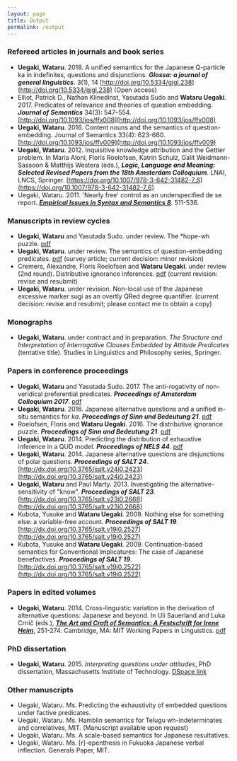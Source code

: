 ```yaml
---
layout: page
title: Output
permalink: /output
---
```


### Refereed articles in journals and book series

- **Uegaki, Wataru**. 2018. A unified semantics for the Japanese Q-particle ka in indefinites, questions and disjunctions. **_Glossa: a journal of general linguistics_**. 3(1), 14 [http://doi.org/10.5334/gjgl.238](http://doi.org/10.5334/gjgl.238) (Open access)
- Elliot, Patrick D., Nathan Klinedinst, Yasutada Sudo and **Wataru Uegaki**. 2017. Predicates of relevance and theories of question embedding. ***Journal of Semantics*** 34(3): 547–554. [http://doi.org/10.1093/jos/ffx008](http://doi.org/10.1093/jos/ffx008)
- **Uegaki, Wataru**. 2016. Content nouns and the semantics of question-embedding. Journal of Semantics 33(4): 623-660. [http://doi.org/10.1093/jos/ffv009](http://doi.org/10.1093/jos/ffv009)
- **Uegaki, Wataru**. 2012. Inquisitive knowledge attribution and the Gettier problem. In Maria Aloni, Floris Roelofsen, Katrin Schulz, Galit Weidmann-Sassoon & Matthijs Westera (eds.), ***Logic, Language and Meaning: Selected Revised Papers from the 18th Amsterdam Colloquium***. LNAI, LNCS, Springer. [https://doi.org/10.1007/978-3-642-31482-7_6](https://doi.org/10.1007/978-3-642-31482-7_6)
- Uegaki, Wataru. 2011. 'Nearly free' control as an underspecified de se report. ***[Empirical Issues in Syntax and Semantics 8](http://www.cssp.cnrs.fr/eiss8/index.html)***. 511-536.

### Manuscripts in review cycles

- **Uegaki, Wataru** and Yasutada Sudo. under review. The *hope-wh puzzle. [pdf](https://semanticsarchive.net/Archive/jczM2U5Y/paper.pdf)
- **Uegaki, Wataru**. under review. The semantics of question-embedding predicates. [pdf](http://semanticsarchive.net/Archive/DQ3MDgwN/paper.pdf) (survey article; current decision: minor revision)
- Cremers, Alexandre, Floris Roelofsen and **Wataru Uegaki**. under review (2nd round). Distributive ignorance inferences. [pdf](http://semanticsarchive.net/Archive/TdhYjRiM/paper.pdf) (current revision: revise and resubmit)
- **Uegaki, Wataru**. under revision. Non-local use of the Japanese excessive marker sugi as an overtly QRed degree quantifier. (current decision: revise and resubmit; please contact me to obtain a copy)

### Monographs

- **Uegaki, Wataru**. under contract and in preparation. *The Structure and Interpretation of Interrogative Clauses Embedded by Attitude Predicates* (tentative title). Studies in Linguistics and Philosophy series, Springer.

### Papers in conference proceedings

- **Uegaki, Wataru** and Yasutada Sudo. 2017. The anti-rogativity of non-veridical preferential predicates. ***Proceedings of Amsterdam Colloquium 2017***. [pdf](http://semanticsarchive.net/Archive/WNmZDFmM/paper.pdf)
- **Uegaki, Wataru**. 2016. Japanese alternative questions and a unified in-situ semantics for *ka*. ***Proceedings of Sinn und Bedeutung 21***. [pdf](https://wataruu.files.wordpress.com/2015/07/ka-paper_sub21.pdf) 
- Roelofsen, Floris and **Wataru Uegaki**. 2016. The distributive ignorance puzzle. ***Proceedings of Sinn und Bedeutung 21***. [pdf](http://semanticsarchive.net/Archive/GU1ZTE4Z/paper.pdf)
- **Uegaki, Wataru**. 2014. Predicting the distribution of exhaustive inference in a QUD model. ***Proceedings of NELS 44***. [pdf](https://wataruu.files.wordpress.com/2015/07/uegaki-nels44.pdf)
- **Uegaki, Wataru**. 2014. Japanese alternative questions are disjunctions of polar questions. ***Proceedings of SALT 24***. [http://dx.doi.org/10.3765/salt.v24i0.2423](http://dx.doi.org/10.3765/salt.v24i0.2423)
- **Uegaki, Wataru** and Paul Marty. 2013. Investigating the alternative-sensitivity of "know". ***Proceedings of SALT 23***. [http://dx.doi.org/10.3765/salt.v23i0.2668](http://dx.doi.org/10.3765/salt.v23i0.2668)
- Kubota, Yusuke and **Wataru Uegaki**. 2009. Nothing else for something else: a variable-free account. ***Proceedings of SALT 19***. [http://dx.doi.org/10.3765/salt.v19i0.2527](http://dx.doi.org/10.3765/salt.v19i0.2527)
- Kubota, Yusuke and **Wataru Uegaki**. 2009. Continuation-based semantics for Conventional Implicatures: The case of Japanese benefactives. ***Proceedings of SALT 19***. [http://dx.doi.org/10.3765/salt.v19i0.2522](http://dx.doi.org/10.3765/salt.v19i0.2522)

### Papers in edited volumes

- **Uegaki, Wataru**. 2014. Cross-linguistic variation in the derivation of alternative questions: Japanese and beyond. In Uli Sauerland and Luka Crnič (eds.), ***[The Art and Craft of Semantics: A Festschrift for Irene Heim](http://semanticsarchive.net/Archive/jZiNmM4N/)***, 251-274. Cambridge, MA: MIT Working Papers in Linguistics. [pdf](http://semanticsarchive.net/Archive/jZiNmM4N/Uegaki.pdf)

### PhD dissertation

- **Uegaki, Wataru**. 2015. *Interpreting questions under attitudes*, PhD dissertation, Massachusetts Institute of Technology. [DSpace link](http://hdl.handle.net/1721.1/99318)

### Other manuscripts

- Uegaki, Wataru. Ms. Predicting the exhaustivity of embedded questions under factive predicates. 
- Uegaki, Wataru. Ms. Hamblin semantics for Telugu wh-indeterminates and correlatives, MIT. (Manuscript available upon request)
- Uegaki, Wataru. Ms. A scale-based semantics for Japanese resultatives. 
- Uegaki, Wataru. Ms. [r]-epenthesis in Fukuoka Japanese verbal inflection. Generals Paper, MIT.

 
